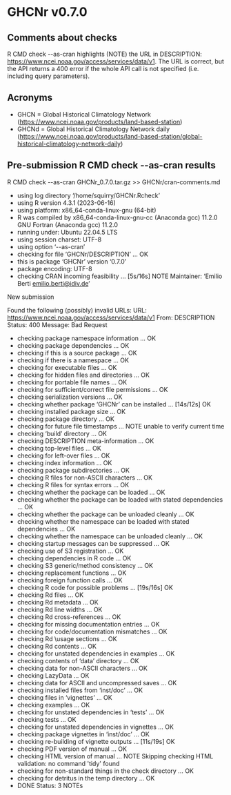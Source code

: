 # GHCNr v0.7.0

## Comments about checks
R CMD check --as-cran highlights (NOTE) the URL in DESCRIPTION: <https://www.ncei.noaa.gov/access/services/data/v1>.
The URL is correct, but the API returns a 400 error if the whole API call is not specified (i.e. including query parameters).

## Acronyms

  - GHCN = Global Historical Climatology Network (<https://www.ncei.noaa.gov/products/land-based-station>)
  - GHCNd = Global Historical Climatology Network daily (<https://www.ncei.noaa.gov/products/land-based-station/global-historical-climatology-network-daily>)

## Pre-submission R CMD check --as-cran results

R CMD check --as-cran GHCNr_0.7.0.tar.gz >> GHCNr/cran-comments.md
  
* using log directory ‘/home/squirry/GHCNr.Rcheck’
* using R version 4.3.1 (2023-06-16)
* using platform: x86_64-conda-linux-gnu (64-bit)
* R was compiled by
    x86_64-conda-linux-gnu-cc (Anaconda gcc) 11.2.0
    GNU Fortran (Anaconda gcc) 11.2.0
* running under: Ubuntu 22.04.5 LTS
* using session charset: UTF-8
* using option ‘--as-cran’
* checking for file ‘GHCNr/DESCRIPTION’ ... OK
* this is package ‘GHCNr’ version ‘0.7.0’
* package encoding: UTF-8
* checking CRAN incoming feasibility ... [5s/16s] NOTE
Maintainer: ‘Emilio Berti <emilio.berti@idiv.de>’

New submission

Found the following (possibly) invalid URLs:
  URL: https://www.ncei.noaa.gov/access/services/data/v1
    From: DESCRIPTION
    Status: 400
    Message: Bad Request
* checking package namespace information ... OK
* checking package dependencies ... OK
* checking if this is a source package ... OK
* checking if there is a namespace ... OK
* checking for executable files ... OK
* checking for hidden files and directories ... OK
* checking for portable file names ... OK
* checking for sufficient/correct file permissions ... OK
* checking serialization versions ... OK
* checking whether package ‘GHCNr’ can be installed ... [14s/12s] OK
* checking installed package size ... OK
* checking package directory ... OK
* checking for future file timestamps ... NOTE
unable to verify current time
* checking ‘build’ directory ... OK
* checking DESCRIPTION meta-information ... OK
* checking top-level files ... OK
* checking for left-over files ... OK
* checking index information ... OK
* checking package subdirectories ... OK
* checking R files for non-ASCII characters ... OK
* checking R files for syntax errors ... OK
* checking whether the package can be loaded ... OK
* checking whether the package can be loaded with stated dependencies ... OK
* checking whether the package can be unloaded cleanly ... OK
* checking whether the namespace can be loaded with stated dependencies ... OK
* checking whether the namespace can be unloaded cleanly ... OK
* checking startup messages can be suppressed ... OK
* checking use of S3 registration ... OK
* checking dependencies in R code ... OK
* checking S3 generic/method consistency ... OK
* checking replacement functions ... OK
* checking foreign function calls ... OK
* checking R code for possible problems ... [19s/16s] OK
* checking Rd files ... OK
* checking Rd metadata ... OK
* checking Rd line widths ... OK
* checking Rd cross-references ... OK
* checking for missing documentation entries ... OK
* checking for code/documentation mismatches ... OK
* checking Rd \usage sections ... OK
* checking Rd contents ... OK
* checking for unstated dependencies in examples ... OK
* checking contents of ‘data’ directory ... OK
* checking data for non-ASCII characters ... OK
* checking LazyData ... OK
* checking data for ASCII and uncompressed saves ... OK
* checking installed files from ‘inst/doc’ ... OK
* checking files in ‘vignettes’ ... OK
* checking examples ... OK
* checking for unstated dependencies in ‘tests’ ... OK
* checking tests ...
 OK
* checking for unstated dependencies in vignettes ... OK
* checking package vignettes in ‘inst/doc’ ... OK
* checking re-building of vignette outputs ... [11s/19s] OK
* checking PDF version of manual ... OK
* checking HTML version of manual ... NOTE
Skipping checking HTML validation: no command 'tidy' found
* checking for non-standard things in the check directory ... OK
* checking for detritus in the temp directory ... OK
* DONE
Status: 3 NOTEs
